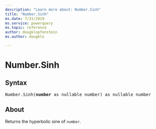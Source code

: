 ```yaml
---
description: "Learn more about: Number.Sinh"
title: "Number.Sinh"
ms.date: 7/31/2019
ms.service: powerquery
ms.topic: reference
author: dougklopfenstein
ms.author: dougklo

---
```

# Number.Sinh

## Syntax

<pre>
Number.Sinh(<b>number</b> as nullable number) as nullable number
</pre>
  
## About  
Returns the hyperbolic sine of `number`.
